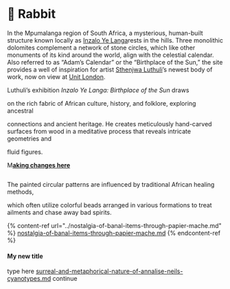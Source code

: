 # 🐰 Rabbit

In the Mpumalanga region of South Africa, a mysterious, human-built structure known locally as [Inzalo Ye Langa](https://www.atlasobscura.com/places/adams-calendar)rests in the hills. Three monolithic dolomites complement a network of stone circles, which like other monuments of its kind around the world, align with the celestial calendar. Also referred to as “Adam’s Calendar” or the “Birthplace of the Sun,” the site provides a well of inspiration for artist [Sthenjwa Luthuli](https://www.instagram.com/sthenjwa_luthuli/?hl=en)’s newest body of work, now on view at [Unit London](https://unitlondon.com/).





Luthuli’s exhibition _Inzalo Ye Langa: Birthplace of the Sun_ draws

on the rich fabric of African culture, history, and folklore, exploring ancestral

connections and ancient heritage. He creates meticulously hand-carved surfaces from wood in a meditative process that reveals intricate geometries and&#x20;

fluid figures.&#x20;



M[**aking changes here**](./#my-new-title)

<figure><img src="../.gitbook/assets/CleanShot 2023-01-25 at 19.27.15@2x.png" alt=""><figcaption></figcaption></figure>



The painted circular patterns are influenced by traditional African healing methods,&#x20;



which often utilize colorful beads arranged in various formations to treat ailments and chase away bad spirits.



{% content-ref url="../nostalgia-of-banal-items-through-papier-mache.md" %}
[nostalgia-of-banal-items-through-papier-mache.md](../nostalgia-of-banal-items-through-papier-mache.md)
{% endcontent-ref %}

#### My new title

type here [surreal-and-metaphorical-nature-of-annalise-neils-cyanotypes.md](../new-page/surreal-and-metaphorical-nature-of-annalise-neils-cyanotypes.md "mention") continue
